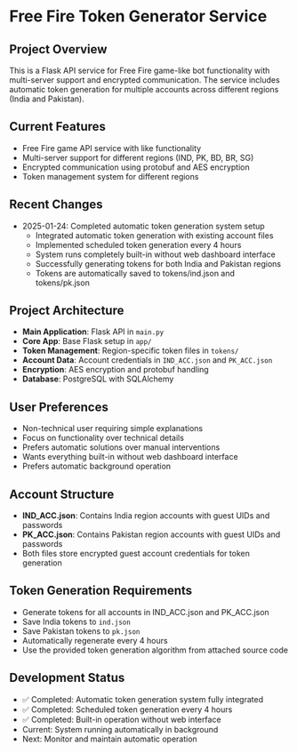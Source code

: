 # Free Fire Token Generator Service

## Project Overview
This is a Flask API service for Free Fire game-like bot functionality with multi-server support and encrypted communication. The service includes automatic token generation for multiple accounts across different regions (India and Pakistan).

## Current Features
- Free Fire game API service with like functionality
- Multi-server support for different regions (IND, PK, BD, BR, SG)
- Encrypted communication using protobuf and AES encryption
- Token management system for different regions

## Recent Changes
- 2025-01-24: Completed automatic token generation system setup
  - Integrated automatic token generation with existing account files
  - Implemented scheduled token generation every 4 hours
  - System runs completely built-in without web dashboard interface
  - Successfully generating tokens for both India and Pakistan regions
  - Tokens are automatically saved to tokens/ind.json and tokens/pk.json

## Project Architecture
- **Main Application**: Flask API in `main.py`
- **Core App**: Base Flask setup in `app/`
- **Token Management**: Region-specific token files in `tokens/`
- **Account Data**: Account credentials in `IND_ACC.json` and `PK_ACC.json`
- **Encryption**: AES encryption and protobuf handling
- **Database**: PostgreSQL with SQLAlchemy

## User Preferences
- Non-technical user requiring simple explanations
- Focus on functionality over technical details
- Prefers automatic solutions over manual interventions
- Wants everything built-in without web dashboard interface
- Prefers automatic background operation

## Account Structure
- **IND_ACC.json**: Contains India region accounts with guest UIDs and passwords
- **PK_ACC.json**: Contains Pakistan region accounts with guest UIDs and passwords
- Both files store encrypted guest account credentials for token generation

## Token Generation Requirements
- Generate tokens for all accounts in IND_ACC.json and PK_ACC.json
- Save India tokens to `ind.json`
- Save Pakistan tokens to `pk.json`
- Automatically regenerate every 4 hours
- Use the provided token generation algorithm from attached source code

## Development Status
- ✅ Completed: Automatic token generation system fully integrated
- ✅ Completed: Scheduled token generation every 4 hours
- ✅ Completed: Built-in operation without web interface
- Current: System running automatically in background
- Next: Monitor and maintain automatic operation
